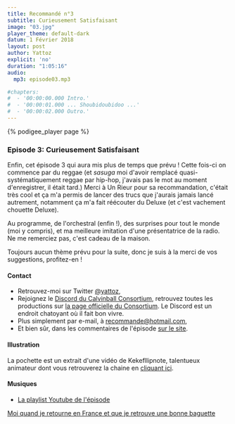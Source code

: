 ```yaml
---
title: Recommandé n°3
subtitle: Curieusement Satisfaisant
image: "03.jpg"
player_theme: default-dark
datum: 1 Février 2018
layout: post
author: Yattoz
explicit: 'no'
duration: "1:05:16"
audio:
  mp3: episode03.mp3

#chapters:
#  - '00:00:00.000 Intro.'
#  - '00:00:01.000 ... Shoubidoubidoo ...'
#  - '00:00:02.000 Outro.'
---
```


{% podigee_player page %}

### Episode 3: Curieusement Satisfaisant

Enfin, cet épisode 3 qui aura mis plus de temps que prévu ! Cette fois-ci on commence par du reggae (et *sasuga* moi d'avoir remplacé quasi-systématiquement reggae par hip-hop, j'avais pas le mot au moment d'enregistrer, il était tard.) Merci à Un Rieur pour sa recommandation, c'était très cool et ça m'a permis de lancer des trucs que j'aurais jamais lancé autrement, notamment ça m'a fait réécouter du Deluxe (et c'est vachement chouette Deluxe).

Au programme, de l'orchestral (enfin !), des surprises pour tout le monde (moi y compris), et ma meilleure imitation d'une présentatrice de la radio. Ne me remerciez pas, c'est cadeau de la maison.

Toujours aucun thème prévu pour la suite, donc je suis à la merci de vos suggestions, profitez-en !


#### Contact

- Retrouvez-moi sur Twitter [@yattoz](https://twitter.com/yattoz),
- Rejoignez le [Discord du Calvinball Consortium](https://discord.gg/4RnA9v7), retrouvez toutes les productions sur [la page officielle du Consortium](https://calvinballradio.wordpress.com/). Le Discord est un endroit chatoyant où il fait bon vivre.
- Plus simplement par e-mail, à [recommande@hotmail.com](mailto:recommande@hotmail.com),
- Et bien sûr, dans les commentaires de l'épisode [sur le site](https://recommande.duckdns.org).

#### Illustration

La pochette est un extrait d'une vidéo de Kekefllipnote, talentueux animateur dont vous retrouverez la chaine en [cliquant ici](https://www.youtube.com/user/kekeflipnote).

#### Musiques

  * [La playlist Youtube de l'épisode](https://www.youtube.com/playlist?list=PLNjXbZkItxtb5LiTNbxJ1N-MLvGWIuXLW)
  

[Moi quand je retourne en France et que je retrouve une bonne baguette](https://www.youtube.com/watch?v=x0ZfwSQDLK0)

